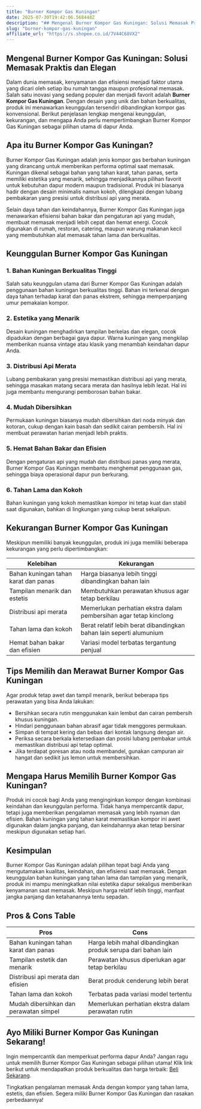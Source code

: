 ```yaml
---
title: "Burner Kompor Gas Kuningan"
date: 2025-07-30T19:42:06.568448Z
description: "## Mengenal Burner Kompor Gas Kuningan: Solusi Memasak Praktis dan Elegan..."
slug: "burner-kompor-gas-kuningan"
affiliate_url: "https://s.shopee.co.id/7V44C68VX2"
---
```

## Mengenal Burner Kompor Gas Kuningan: Solusi Memasak Praktis dan Elegan

Dalam dunia memasak, kenyamanan dan efisiensi menjadi faktor utama yang dicari oleh setiap ibu rumah tangga maupun profesional memasak. Salah satu inovasi yang sedang populer dan menjadi favorit adalah **Burner Kompor Gas Kuningan**. Dengan desain yang unik dan bahan berkualitas, produk ini menawarkan keunggulan tersendiri dibandingkan kompor gas konvensional. Berikut penjelasan lengkap mengenai keunggulan, kekurangan, dan mengapa Anda perlu mempertimbangkan Burner Kompor Gas Kuningan sebagai pilihan utama di dapur Anda.

## Apa itu Burner Kompor Gas Kuningan?

Burner Kompor Gas Kuningan adalah jenis kompor gas berbahan kuningan yang dirancang untuk memberikan performa optimal saat memasak. Kuningan dikenal sebagai bahan yang tahan karat, tahan panas, serta memiliki estetika yang menarik, sehingga menjadikannya pilihan favorit untuk kebutuhan dapur modern maupun tradisional. Produk ini biasanya hadir dengan desain minimalis namun kokoh, dilengkapi dengan lubang pembakaran yang presisi untuk distribusi api yang merata.

Selain daya tahan dan keindahannya, Burner Kompor Gas Kuningan juga menawarkan efisiensi bahan bakar dan pengaturan api yang mudah, membuat memasak menjadi lebih cepat dan hemat energi. Cocok digunakan di rumah, restoran, catering, maupun warung makanan kecil yang membutuhkan alat memasak tahan lama dan berkualitas.

## Keunggulan Burner Kompor Gas Kuningan

### 1. Bahan Kuningan Berkualitas Tinggi

Salah satu keunggulan utama dari Burner Kompor Gas Kuningan adalah penggunaan bahan kuningan berkualitas tinggi. Bahan ini terkenal dengan daya tahan terhadap karat dan panas ekstrem, sehingga memperpanjang umur pemakaian kompor.

### 2. Estetika yang Menarik

Desain kuningan menghadirkan tampilan berkelas dan elegan, cocok dipadukan dengan berbagai gaya dapur. Warna kuningan yang mengkilap memberikan nuansa vintage atau klasik yang menambah keindahan dapur Anda.

### 3. Distribusi Api Merata

Lubang pembakaran yang presisi memastikan distribusi api yang merata, sehingga masakan matang secara merata dan hasilnya lebih lezat. Hal ini juga membantu mengurangi pemborosan bahan bakar.

### 4. Mudah Dibersihkan

Permukaan kuningan biasanya mudah dibersihkan dari noda minyak dan kotoran, cukup dengan kain basah dan sedikit cairan pembersih. Hal ini membuat perawatan harian menjadi lebih praktis.

### 5. Hemat Bahan Bakar dan Efisien

Dengan pengaturan api yang mudah dan distribusi panas yang merata, Burner Kompor Gas Kuningan membantu menghemat penggunaan gas, sehingga biaya operasional dapur pun berkurang.

### 6. Tahan Lama dan Kokoh

Bahan kuningan yang kokoh memastikan kompor ini tetap kuat dan stabil saat digunakan, bahkan di lingkungan yang cukup berat sekalipun.

## Kekurangan Burner Kompor Gas Kuningan

Meskipun memiliki banyak keunggulan, produk ini juga memiliki beberapa kekurangan yang perlu dipertimbangkan:

| Kelebihan | Kekurangan |
|------------|--------------|
| Bahan kuningan tahan karat dan panas | Harga biasanya lebih tinggi dibandingkan bahan lain |
| Tampilan menarik dan estetis | Membutuhkan perawatan khusus agar tetap berkilau |
| Distribusi api merata | Memerlukan perhatian ekstra dalam pembersihan agar tetap kinclong |
| Tahan lama dan kokoh | Berat relatif lebih berat dibandingkan bahan lain seperti alumunium |
| Hemat bahan bakar dan efisien | Variasi model terbatas tergantung penjual |

## Tips Memilih dan Merawat Burner Kompor Gas Kuningan

Agar produk tetap awet dan tampil menarik, berikut beberapa tips perawatan yang bisa Anda lakukan:
- Bersihkan secara rutin menggunakan kain lembut dan cairan pembersih khusus kuningan.
- Hindari penggunaan bahan abrasif agar tidak menggores permukaan.
- Simpan di tempat kering dan bebas dari kontak langsung dengan air.
- Periksa secara berkala ketersediaan dan posisi lubang pembakar untuk memastikan distribusi api tetap optimal.
- Jika terdapat goresan atau noda membandel, gunakan campuran air hangat dan sedikit jus lemon untuk membersihkan.

## Mengapa Harus Memilih Burner Kompor Gas Kuningan?

Produk ini cocok bagi Anda yang menginginkan kompor dengan kombinasi keindahan dan keunggulan performa. Tidak hanya mempercantik dapur, tetapi juga memberikan pengalaman memasak yang lebih nyaman dan efisien. Bahan kuningan yang tahan karat memastikan kompor ini awet digunakan dalam jangka panjang, dan keindahannya akan tetap bersinar meskipun digunakan setiap hari.

## Kesimpulan

Burner Kompor Gas Kuningan adalah pilihan tepat bagi Anda yang mengutamakan kualitas, keindahan, dan efisiensi saat memasak. Dengan keunggulan bahan kuningan yang tahan lama dan tampilan yang menarik, produk ini mampu meningkatkan nilai estetika dapur sekaligus memberikan kenyamanan saat memasak. Meskipun harga relatif lebih tinggi, manfaat jangka panjang dan ketahanannya tentu sepadan.

## Pros & Cons Table

| **Pros** | **Cons** |
|------------|--------------|
| Bahan kuningan tahan karat dan panas | Harga lebih mahal dibandingkan produk serupa dari bahan lain |
| Tampilan estetik dan menarik | Perawatan khusus diperlukan agar tetap berkilau |
| Distribusi api merata dan efisien | Berat produk cenderung lebih berat |
| Tahan lama dan kokoh | Terbatas pada variasi model tertentu |
| Mudah dibersihkan dan perawatan simpel | Memerlukan perhatian ekstra dalam perawatan rutin |

## Ayo Miliki Burner Kompor Gas Kuningan Sekarang!

Ingin mempercantik dan memperkuat performa dapur Anda? Jangan ragu untuk memilih Burner Kompor Gas Kuningan sebagai pilihan utama! Klik link berikut untuk mendapatkan produk berkualitas dan harga terbaik: [Beli Sekarang](https://s.shopee.co.id/7V44C68VX2).

Tingkatkan pengalaman memasak Anda dengan kompor yang tahan lama, estetis, dan efisien. Segera miliki Burner Kompor Gas Kuningan dan rasakan perbedaannya!